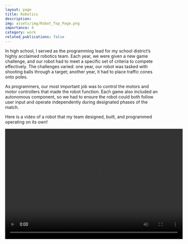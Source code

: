 ```yaml
---
layout: page
title: Robotics
description:
img: assets/img/Robot_Top_Page.png
importance: 4
category: work
related_publications: false
---
```


In high school, I served as the programming lead for my school district’s highly acclaimed robotics team. Each year, we were given a new game challenge, and our robot had to meet a specific set of criteria to compete effectively. The challenges varied: one year, our robot was tasked with shooting balls through a target; another year, it had to place traffic cones onto poles.

As programmers, our most important job was to control the motors and motor controllers that made the robot function. Each game also included an autonomous component, so we had to ensure the robot could both follow user input and operate independently during designated phases of the match.

Here is a video of a robot that my team designed, built, and programmed operating on its own!

<video width="580" height="360" controls>
  <source src="/assets/video/Robot_Demo.mp4" type="video/mp4">
  Your browser does not support the video tag.
</video>
